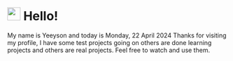  <h1>
    <img src="https://emojis.slackmojis.com/emojis/images/1643510097/45343/hi.gif?1643510097" width="30"/> 
    Hello!
 </h1>
 <p>
    My name is Yeeyson and today is Monday, 22 April 2024
    Thanks for visiting my profile, I have some test projects going on others are done learning projects and others are real projects.
    Feel free to watch and use them.
 </p>